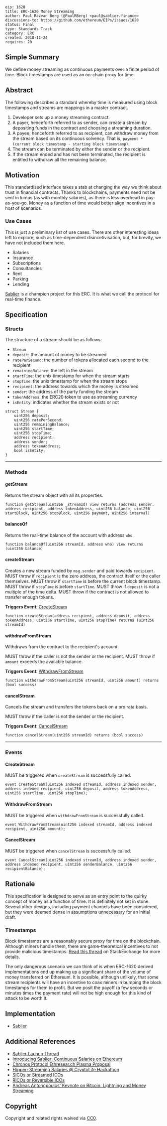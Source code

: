 ```
eip: 1620
title: ERC-1620 Money Streaming
author: Paul Razvan Berg (@PaulRBerg) <paul@sablier.finance>
discussions-to: https://github.com/ethereum/EIPs/issues/1620
status: Final
type: Standards Track
category: ERC
created: 2018-11-24
requires: 20
```

<!--You can leave these HTML comments in your merged EIP and delete the visible duplicate text guides, they will not appear and may be helpful to refer to if you edit it again. This is the suggested template for new EIPs. Note that an EIP number will be assigned by an editor. When opening a pull request to submit your EIP, please use an abbreviated title in the filename, `eip-draft_title_abbrev.md`. The title should be 44 characters or less.-->

## Simple Summary

<!--"If you can't explain it simply, you don't understand it well enough." Provide a simplified and layman-accessible explanation of the EIP.-->

We define money streaming as continuous payments over a finite period of time. Block timestamps are used as an on-chain proxy for time.

## Abstract

<!--A short (~200 word) description of the technical issue being addressed.-->

The following describes a standard whereby time is measured using block timestamps and streams are mappings in a master contract.

1. Developer sets up a money streaming contract.
2. A payer, henceforth referred to as sender, can create a stream by depositing funds in the contract and choosing a streaming duration.
3. A payee, henceforth referred to as recipient, can withdraw money from the stream based on its continuous solvency. That is, `payment * (current block timestamp - starting block timestamp)`.
4. The stream can be terminated by either the sender or the recipient.
5. If the stream ended and has not been terminated, the recipient is entitled to withdraw all the remaining balance.

## Motivation

<!--The motivation is critical for EIPs that want to change the Ethereum protocol. It should clearly explain why the existing protocol specification is inadequate to address the problem that the EIP solves. EIP submissions without sufficient motivation may be rejected outright.-->

This standardised interface takes a stab at changing the way we think about trust in financial contracts. Thanks to blockchains, payments need not be sent in lumps (as with monthly salaries), as there is less overhead in pay-as-you-go. Money as a function of time would better align incentives in a host of scenarios.

### Use Cases

This is just a preliminary list of use cases. There are other interesting ideas left to explore, such as time-dependent disincetivisation, but, for brevity, we have not included them here.

- Salaries
- Insurance
- Subscriptions
- Consultancies
- Rent
- Parking
- Lending

[Sablier](https://sablier.finance) is a champion project for this ERC. It is what we call the protocol for real-time finance.

## Specification

<!--The technical specification should describe the syntax and semantics of any new feature. The specification should be detailed enough to allow competing, interoperable implementations for any of the current Ethereum platforms (go-ethereum, parity, cpp-ethereum, ethereumj, ethereumjs, and [others](https://github.com/ethereum/wiki/wiki/Clients)).-->

### Structs

The structure of a stream should be as follows:

  - `Stream`
  - `deposit`: the amount of money to be streamed
  - `ratePerSecond`: the number of tokens allocated each second to the recipient
  - `remainingBalance`: the left in the stream
  - `startTime`: the unix timestamp for when the stream starts
  - `stopTime`: the unix timestamp for when the stream stops
  - `recipient`: the address towards which the money is streamed
  - `sender`: the address of the party funding the stream
  - `tokenAddress`: the ERC20 token to use as streaming currency
  - `isEntity`: indicates whether the stream exists or not

```solidity
struct Stream {
    uint256 deposit;
    uint256 ratePerSecond;
    uint256 remainingBalance;
    uint256 startTime;
    uint256 stopTime;
    address recipient;
    address sender;
    address tokenAddress;
    bool isEntity;
}
```

---

### Methods

#### getStream

Returns the stream object with all its properties.

```solidity
function getStream(uint256 _streamId) view returns (address sender, address recipient, address tokenAddress, uint256 balance, uint256 startBlock, uint256 stopBlock, uint256 payment, uint256 interval)
```

#### balanceOf

Returns the real-time balance of the account with address `who`.

```solidity
function balanceOf(uint256 streamId, address who) view returns (uint256 balance)
```

#### createStream

Creates a new stream funded by `msg.sender` and paid towards `recipient`. MUST throw if `recipient` is the zero address, the contract itself or the caller themselves. MUST throw if `startTime` is before the current block timestamp. MUST throw if `stopTime` is before `startTime`. MUST throw if `deposit` is not a multiple of the time delta. MUST throw if the contract is not allowed to transfer enough tokens.

**Triggers Event**: [CreateStream](#create-stream)

```solidity
function createStream(address recipient, address deposit, address tokenAddress, uint256 startTime, uint256 stopTime) returns (uint256 streamId)
```

#### withdrawFromStream

Withdraws from the contract to the recipient's account.

MUST throw if the caller is not the sender or the recipient. MUST throw if `amount` exceeds the available balance.

**Triggers Event**: [WithdrawFromStream](#withdraw-from-stream)

```solidity
function withdrawFromStream(uint256 streamId, uint256 amount) returns (bool success)
```

#### cancelStream

Cancels the stream and transfers the tokens back on a pro rata basis.

MUST throw if the caller is not the sender or the recipient.

**Triggers Event**: [CancelStream](#cancel-stream)

```solidity
function cancelStream(uint256 streamId) returns (bool success)
```

---

### Events

#### CreateStream

MUST be triggered when `createStream` is successfully called.

```solidity
event CreateStream(uint256 indexed streamId, address indexed sender, address indexed recipient, uint256 deposit, address tokenAddress, uint256 startTime, uint256 stopTime);
```

#### WithdrawFromStream

MUST be triggered when `withdrawFromStream` is successfully called.

```solidity
event WithdrawFromStream(uint256 indexed streamId, address indexed recipient, uint256 amount);
```

#### CancelStream

MUST be triggered when `cancelStream` is successfully called.

```solidity
event CancelStream(uint256 indexed streamId, address indexed sender, address indexed recipient, uint256 senderBalance, uint256 recipientBalance);
```

## Rationale

<!--The rationale fleshes out the specification by describing what motivated the design and why particular design decisions were made. It should describe alternate designs that were considered and related work, e.g. how the feature is supported in other languages. The rationale may also provide evidence of consensus within the community, and should discuss important objections or concerns raised during discussion.-->

This specification is designed to serve as an entry point to the quirky concept of money as a function of time. It is definitely not set in stone. Several other designs, including payment channels have been considered, but they were deemed dense in assumptions unnecessary for an initial draft.

### Timestamps

Block timestamps are a reasonably secure proxy for time on the blockchain. Although miners handle them, there are game-theoretical incentives to not provide malicious timestamps. [Read this thread](https://ethereum.stackexchange.com/questions/413/can-a-contract-safely-rely-on-block-timestamp) on StackExchange for more details.

The only dangerous scenario we can think of is when ERC-1620 derived implementations end up making up a significant share of the volume of money transferred on Ethereum. It is possible, although unlikely, that some stream recipients will have an incentive to coax miners in bumping the block timestamps for them to profit. But we posit the payoff (a few seconds or minutes times the payment rate) will not be high enough for this kind of attack to be worth it.

## Implementation

<!--The implementations must be completed before any EIP is given status "Final", but it need not be completed before the EIP is accepted. While there is merit to the approach of reaching consensus on the specification and rationale before writing code, the principle of "rough consensus and running code" is still useful when it comes to resolving many discussions of API details.-->

- [Sablier](https://github.com/sablierhq/sablier/)

## Additional References

- [Sablier Launch Thread](https://twitter.com/SablierHQ/status/1205533344886411264)
- [Introducing Sablier: Continuous Salaries on Ethereum](https://medium.com/sablier/introducing-sablier-continuous-payments-on-ethereum-c2bf04446d31)
- [Chronos Protocol Ethresear.ch Plasma Proposal](https://ethresear.ch/t/chronos-a-quirky-application-proposal-for-plasma/2928?u=paulrberg)
- [Flipper: Streaming Salaries @ CryptoLife Hackathon](https://devpost.com/software/flipper-3gvl4b)
- [SICOs or Streamed ICOs](https://ethresear.ch/t/chronos-a-quirky-application-proposal-for-plasma/2928/14?u=paulrberg)
- [RICOs or Reversible ICOs](https://twitter.com/feindura/status/1058057076306518017)
- [Andreas Antonopoulos' Keynote on Bitcoin, Lightning and Money Streaming](https://www.youtube.com/watch?v=gF_ZQ_eijPs)

## Copyright

Copyright and related rights waived via [CC0](https://creativecommons.org/publicdomain/zero/1.0/).
